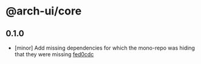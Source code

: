 # @arch-ui/core

## 0.1.0

- [minor] Add missing dependencies for which the mono-repo was hiding that they were missing [fed0cdc](fed0cdc)
